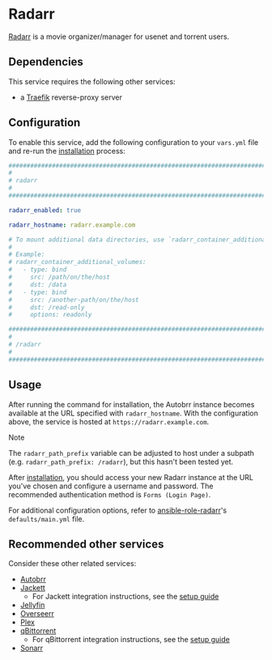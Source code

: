 <!--
SPDX-FileCopyrightText: 2025 MASH project contributors
SPDX-FileCopyrightText: 2025 Suguru Hirahara

SPDX-License-Identifier: AGPL-3.0-or-later
-->

# Radarr

[Radarr](https://radarr.video/) is a movie organizer/manager for usenet and torrent users.

## Dependencies

This service requires the following other services:

- a [Traefik](traefik.md) reverse-proxy server

## Configuration

To enable this service, add the following configuration to your `vars.yml` file and re-run the [installation](../installing.md) process:

```yaml
########################################################################
#                                                                      #
# radarr                                                               #
#                                                                      #
########################################################################

radarr_enabled: true

radarr_hostname: radarr.example.com

# To mount additional data directories, use `radarr_container_additional_volumes`
#
# Example:
# radarr_container_additional_volumes:
#   - type: bind
#     src: /path/on/the/host
#     dst: /data
#   - type: bind
#     src: /another-path/on/the/host
#     dst: /read-only
#     options: readonly

########################################################################
#                                                                      #
# /radarr                                                              #
#                                                                      #
########################################################################
```

## Usage

After running the command for installation, the Autobrr instance becomes available at the URL specified with `radarr_hostname`. With the configuration above, the service is hosted at `https://radarr.example.com`.

>[!NOTE]
> The `radarr_path_prefix` variable can be adjusted to host under a subpath (e.g. `radarr_path_prefix: /radarr`), but this hasn't been tested yet.

After [installation](../installing.md), you should access your new Radarr instance at the URL you've chosen and configure a username and password. The recommended authentication method is `Forms (Login Page)`.

For additional configuration options, refer to [ansible-role-radarr](https://github.com/spatterIight/ansible-role-radarr)'s `defaults/main.yml` file.

## Recommended other services

Consider these other related services:

- [Autobrr](autobrr.md)
- [Jackett](jackett.md)
  - For Jackett integration instructions, see the [setup guide](jackett.md#intergration-with-sonarrradarr)
- [Jellyfin](jellyfin.md)
- [Overseerr](overseerr.md)
- [Plex](plex.md)
- [qBittorrent](qbittorrent.md)
  - For qBittorrent integration instructions, see the [setup guide](qbittorrent.md#intergration-with-sonarrradarr)
- [Sonarr](sonarr.md)
